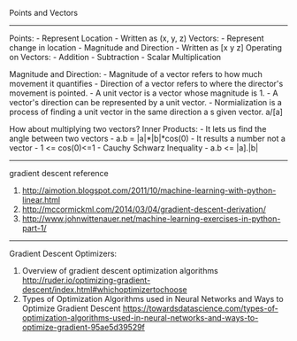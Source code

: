 Points and Vectors
****
Points:
    - Represent Location
    - Written as (x, y, z)
Vectors:
    - Represent change in location
    - Magnitude and Direction
    - Written as [x
                  y
                  z]
Operating on Vectors:
    - Addition
    - Subtraction
    - Scalar Multiplication

Magnitude and Direction:
    - Magnitude of a vector refers to how much movement it quantifies
    - Direction of a vector refers to where the director's movement is pointed.
    - A unit vector is a vector whose magnitude is 1.
    - A vector's direction can be represented by a unit vector.
    - Normialization is a process of finding a unit vector in the same direction a s given vector. a/[a]

How about multiplying two vectors?
Inner Products:
    - It lets us find the angle between two vectors
    - a.b = |a|*|b|*cos(0)
    - It results a number not a vector
    - 1 <= cos(0)<=1
    - Cauchy Schwarz Inequality
        - a.b <= |a].|b|


**************
gradient descent reference
1. http://aimotion.blogspot.com/2011/10/machine-learning-with-python-linear.html
2. http://mccormickml.com/2014/03/04/gradient-descent-derivation/
3. http://www.johnwittenauer.net/machine-learning-exercises-in-python-part-1/


************
Gradient Descent Optimizers:
1. Overview of gradient descent optimization algorithms
  http://ruder.io/optimizing-gradient-descent/index.html#whichoptimizertochoose
2. Types of Optimization Algorithms used in Neural Networks and Ways to Optimize Gradient Descent
https://towardsdatascience.com/types-of-optimization-algorithms-used-in-neural-networks-and-ways-to-optimize-gradient-95ae5d39529f
